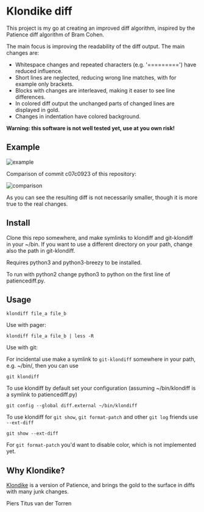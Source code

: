 # Klondike diff

This project is my go at creating an improved diff algorithm, inspired by the Patience diff algorithm of Bram Cohen.

The main focus is improving the readability of the diff output. The main changes are:

- Whitespace changes and repeated characters (e.g. '=========') have reduced influence.
- Short lines are neglected, reducing wrong line matches, with for example only brackets.
- Blocks with changes are interleaved, making it easer to see line differences.
- In colored diff output the unchanged parts of changed lines are displayed in gold.
- Changes in indentation have colored background.

**Warning: this software is not well tested yet, use at you own risk!**

## Example

![example](https://github.com/pierstitus/klondiff/blob/master/example.png)

Comparison of commit c07c0923 of this repository:

![comparison](https://github.com/pierstitus/klondiff/blob/master/comparison.png)

As you can see the resulting diff is not necessarily smaller, though it is more true to the real changes.

## Install

Clone this repo somewhere, and make symlinks to klondiff and git-klondiff in your ~/bin.
If you want to use a different directory on your path, change also the path in git-klondiff.

Requires python3 and python3-breezy to be installed.

To run with python2 change python3 to python on the first line of patiencediff.py.

## Usage

    klondiff file_a file_b

Use with pager:

    klondiff file_a file_b | less -R

Use with git:

For incidental use make a symlink to `git-klondiff` somewhere in your path, e.g. ~/bin/, then you can use

    git klondiff

To use klondiff by default set your configuration (assuming ~/bin/klondiff is a symlink to patiencediff.py)

    git config --global diff.external ~/bin/klondiff

To use klondiff for `git show`, `git format-patch` and other `git log` friends use `--ext-diff`

    git show --ext-diff

For `git format-patch` you'd want to disable color, which is not implemented yet.

## Why Klondike?

[Klondike](https://en.wikipedia.org/wiki/Klondike_(solitaire)) is a version of Patience, and brings the gold to the surface in diffs with many junk changes.

Piers Titus van der Torren